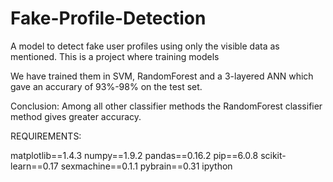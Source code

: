 # Fake-Profile-Detection

A model to detect fake user profiles using only the visible data as mentioned.
This is a project where training models

We have trained them in SVM, RandomForest and a 3-layered ANN which gave an accurary of 93%-98% on the test set.

Conclusion: Among all other classifier methods the RandomForest classifier method gives greater accuracy.


REQUIREMENTS:

matplotlib==1.4.3
numpy==1.9.2
pandas==0.16.2
pip==6.0.8
scikit-learn==0.17
sexmachine==0.1.1
pybrain==0.31
ipython
